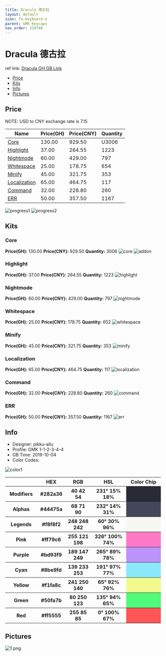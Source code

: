 ```yaml
---
title: Dracula 德古拉
layout: default
icon: fa-keyboard-o
parent: GMK Keycaps
nav_order: 310740
---
```


# Dracula 德古拉

ref link: [Dracula GH GB Link](https://geekhack.org/index.php?topic=102772.0)  

* [Price](#price)  
* [Kits](#kits)  
* [Info](#info)  
* [Pictures](#pictures)  


## Price
NOTE: USD to CNY exchange rate is 7.15

| Name          | Price(GH)    |  Price(CNY) | Quantity |
| ------------- | ------------ |  ---------- | -------- |
|[Core](#core)|130.00|929.50|U3006|
|[Highlight](#highlight)|37.00|264.55|1223|
|[Nightmode](#nightmode)|60.00|429.00|797|
|[Whitespace](#whitespace)|25.00|178.75|654|
|[Minify](#minify)|45.00|321.75|353|
|[Localization](#localization)|65.00|464.75|117|
|[Command](#command)|32.00|228.80|260|
|[ERR](#err)|50.00|357.50|1167|

<img src="{{ 'assets/images/gmk-keycaps/dracula/progress1.png' | relative_url }}" alt="progress1" class="image featured">
<img src="{{ 'assets/images/gmk-keycaps/dracula/progress2.png' | relative_url }}" alt="progress2" class="image featured">

## Kits
### Core
**Price(GH):** 130.00    **Price(CNY):** 929.50    **Quantity:** 3006
<img src="{{ 'assets/images/gmk-keycaps/dracula/kits_pics/core.jpg' | relative_url }}" alt="core" class="image featured">
<img src="{{ 'assets/images/gmk-keycaps/dracula/kits_pics/addon.jpg' | relative_url }}" alt="addon" class="image featured">

### Highlight
**Price(GH):** 37.00    **Price(CNY):** 264.55    **Quantity:** 1223
<img src="{{ 'assets/images/gmk-keycaps/dracula/kits_pics/highlight.jpg' | relative_url }}" alt="highlight" class="image featured">

### Nightmode
**Price(GH):** 60.00    **Price(CNY):** 429.00    **Quantity:** 797
<img src="{{ 'assets/images/gmk-keycaps/dracula/kits_pics/nightmode.jpg' | relative_url }}" alt="nightmode" class="image featured">

### Whitespace
**Price(GH):** 25.00    **Price(CNY):** 178.75    **Quantity:** 652
<img src="{{ 'assets/images/gmk-keycaps/dracula/kits_pics/whitespace.jpg' | relative_url }}" alt="whitespace" class="image featured">

### Minify
**Price(GH):** 45.00    **Price(CNY):** 321.75    **Quantity:** 353
<img src="{{ 'assets/images/gmk-keycaps/dracula/kits_pics/minify.jpg' | relative_url }}" alt="minify" class="image featured">

### Localization
**Price(GH):** 65.00    **Price(CNY):** 464.75    **Quantity:** 117
<img src="{{ 'assets/images/gmk-keycaps/dracula/kits_pics/localization.jpg' | relative_url }}" alt="localization" class="image featured">

### Command
**Price(GH):** 32.00    **Price(CNY):** 228.80    **Quantity:** 260
<img src="{{ 'assets/images/gmk-keycaps/dracula/kits_pics/command.jpg' | relative_url }}" alt="command" class="image featured">

### ERR
**Price(GH):** 50.00    **Price(CNY):** 357.50    **Quantity:** 1167
<img src="{{ 'assets/images/gmk-keycaps/dracula/kits_pics/err.jpg' | relative_url }}" alt="err" class="image featured">


## Info  
* Designer: pikku-allu  
* Profile: GMK 1-1-2-3-4-4  
* GB Time: 2019-10-04  
* Color Codes:  

<img src="{{ 'assets/images/gmk-keycaps/dracula/color1.png' | relative_url }}" alt="color1" class="image featured">

<table style="width:100%">
  <tr>
    <th width="100"></th>
    <th width="80">HEX</th>
    <th width="100">RGB</th>
    <th width="150">HSL</th>
    <th width="150">Color Chip</th>
  </tr>
  <tr>
    <th><b> Modifiers </b></th>
    <th> #282a36 </th>
    <th> 40 42 54 </th>
    <th> 231° 15% 18% </th>
    <th style="background-color: rgb(40 42 54)">&#160;</th>
  </tr>
  <tr>
    <th><b> Alphas </b></th>
    <th> #44475a </th>
    <th> 68 71 90 </th>
    <th> 232° 14% 31% </th>
    <th style="background-color: rgb(68 71 90)">&#160;</th>
  </tr>
  <tr>
    <th><b> Legends </b></th>
    <th> #f8f8f2 </th>
    <th> 248 248 242 </th>
    <th> 60° 30% 96% </th>
    <th style="background-color: rgb(248 248 242)">&#160;</th>
  </tr>
  <tr>
    <th><b> Pink </b></th>
    <th> #ff79c6 </th>
    <th> 255 121 198 </th>
    <th> 326° 100% 74% </th>
    <th style="background-color: rgb(255 121 198)">&#160;</th>
  </tr>
  <tr>
    <th><b> Purple </b></th>
    <th> #bd93f9 </th>
    <th> 189 147 249 </th>
    <th> 265° 89% 78% </th>
    <th style="background-color: rgb(189 147 249)">&#160;</th>
  </tr>
  <tr>
    <th><b> Cyan </b></th>
    <th> #8be9fd </th>
    <th> 139 233 253 </th>
    <th> 191° 97% 77% </th>
    <th style="background-color: rgb(139 233 253)">&#160;</th>
  </tr>
  <tr>
    <th><b> Yellow </b></th>
    <th> #f1fa8c </th>
    <th> 241 250 140 </th>
    <th> 65° 92% 76% </th>
    <th style="background-color: rgb(241 250 140)">&#160;</th>
  </tr>
  <tr>
    <th><b> Green </b></th>
    <th> #50fa7b </th>
    <th> 80 250 123 </th>
    <th> 135° 94% 65% </th>
    <th style="background-color: rgb(80 250 123)">&#160;</th>
  </tr>
  <tr>
    <th><b> Red </b></th>
    <th> #ff5555 </th>
    <th> 255 85 85 </th>
    <th> 0° 100% 67% </th>
    <th style="background-color: rgb(255 85 85)">&#160;</th>
  </tr>
</table>

## Pictures  
<img src="{{ 'assets/images/gmk-keycaps/dracula/rendering_pics/1.png' | relative_url }}" alt="1.png" class="image featured">
